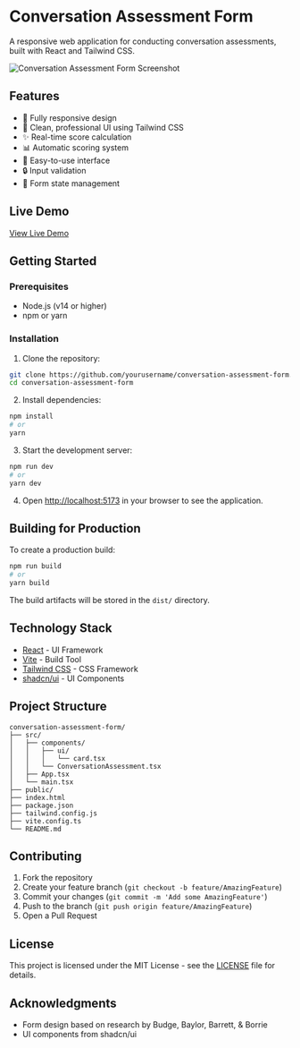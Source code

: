 # Conversation Assessment Form

A responsive web application for conducting conversation assessments, built with React and Tailwind CSS.

![Conversation Assessment Form Screenshot](/screenshot.png)

## Features

- 📱 Fully responsive design
- 🎨 Clean, professional UI using Tailwind CSS
- ✨ Real-time score calculation
- 📊 Automatic scoring system
- 🎯 Easy-to-use interface
- 🔒 Input validation
- 💾 Form state management

## Live Demo

[View Live Demo](#) <!-- Add your deployed version link here -->

## Getting Started

### Prerequisites

- Node.js (v14 or higher)
- npm or yarn

### Installation

1. Clone the repository:
```bash
git clone https://github.com/yourusername/conversation-assessment-form.git
cd conversation-assessment-form
```

2. Install dependencies:
```bash
npm install
# or
yarn
```

3. Start the development server:
```bash
npm run dev
# or
yarn dev
```

4. Open [http://localhost:5173](http://localhost:5173) in your browser to see the application.

## Building for Production

To create a production build:

```bash
npm run build
# or
yarn build
```

The build artifacts will be stored in the `dist/` directory.

## Technology Stack

- [React](https://reactjs.org/) - UI Framework
- [Vite](https://vitejs.dev/) - Build Tool
- [Tailwind CSS](https://tailwindcss.com/) - CSS Framework
- [shadcn/ui](https://ui.shadcn.com/) - UI Components

## Project Structure

```
conversation-assessment-form/
├── src/
│   ├── components/
│   │   ├── ui/
│   │   │   └── card.tsx
│   │   └── ConversationAssessment.tsx
│   ├── App.tsx
│   └── main.tsx
├── public/
├── index.html
├── package.json
├── tailwind.config.js
├── vite.config.ts
└── README.md
```

## Contributing

1. Fork the repository
2. Create your feature branch (`git checkout -b feature/AmazingFeature`)
3. Commit your changes (`git commit -m 'Add some AmazingFeature'`)
4. Push to the branch (`git push origin feature/AmazingFeature`)
5. Open a Pull Request

## License

This project is licensed under the MIT License - see the [LICENSE](LICENSE) file for details.

## Acknowledgments

- Form design based on research by Budge, Baylor, Barrett, & Borrie
- UI components from shadcn/ui
